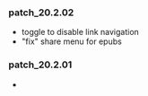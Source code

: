 ### patch_20.2.02
- toggle to disable link navigation 
- "fix" share menu for epubs

### patch_20.2.01
- 
